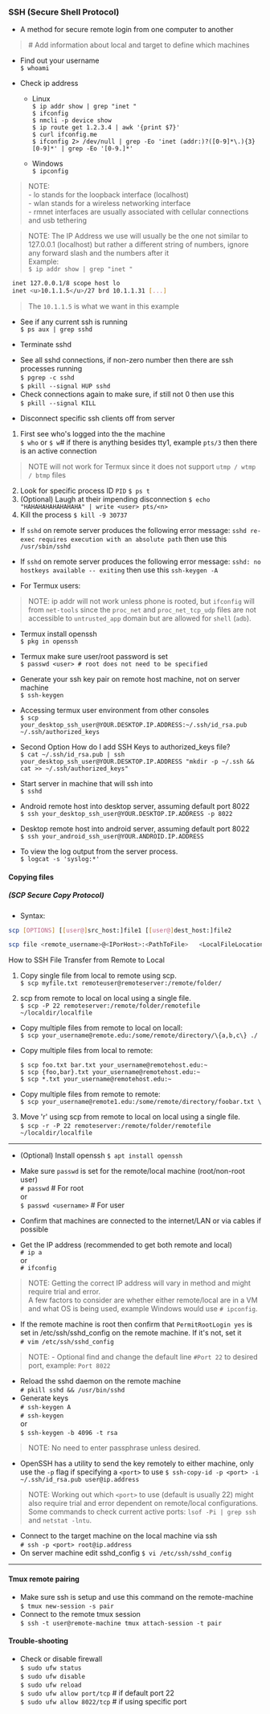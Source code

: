 ### SSH (Secure Shell Protocol)  
- A method for secure remote login from one computer to another
> \# Add information about local and target to define which machines

* Find out your username  
`$ whoami`  

* Check ip address  
  * Linux  
`$ ip addr show | grep "inet "`  
`$ ifconfig`  
`$ nmcli -p device show`  
`$ ip route get 1.2.3.4 | awk '{print $7}'`  
`$ curl ifconfig.me`  
`$ ifconfig 2> /dev/null | grep -Eo 'inet (addr:)?([0-9]*\.){3}[0-9]*' | grep -Eo '[0-9.]*'`


  * Windows  
`$ ipconfig`  
> NOTE:  
    - lo stands for the loopback interface (localhost)  
    - wlan stands for a wireless networking interface  
    - rmnet interfaces are usually associated with cellular connections and usb tethering  

> NOTE: The IP Address we use will usually be the one not similar to 127.0.0.1 (localhost) but rather a different string of numbers, ignore any forward slash and the numbers after it  
> Example:  
> `$ ip addr show | grep "inet "`
```bash
 inet 127.0.0.1/8 scope host lo  
 inet <u>10.1.1.5</u>/27 brd 10.1.1.31 [...]  
```
> The `10.1.1.5` is what we want in this example  

* See if any current ssh is running  
`$ ps aux | grep sshd`  

* Terminate sshd
- See all sshd connections, if non-zero number then there are ssh processes running  
`$ pgrep -c sshd`  
`$ pkill --signal HUP sshd`  
- Check connections again to make sure, if still not 0 then use this  
`$ pkill --signal KILL`  

* Disconnect specific ssh clients off from server  
1. First see who's logged into the the machine  
`$ who` or `$ w`# if there is anything besides tty1, example `pts/3` then there is an active connection 
> NOTE will not work for Termux since it does not support `utmp / wtmp / btmp` files
2. Look for specific process ID `PID`
`$ ps t`  
3. (Optional) Laugh at their impending disconnection
`$ echo "HAHAHAHAHAHAHAHA" | write <user> pts/<n>`
4. Kill the process
`$ kill -9 30737`  



* If `sshd` on remote server produces the following error message: `sshd re-exec requires execution with an absolute path` then use this `/usr/sbin/sshd`  
* If `sshd` on remote server produces the following error message: `sshd: no hostkeys available -- exiting` then use this `ssh-keygen -A`

* For Termux users:
> NOTE: ip addr will not work unless phone is rooted, but `ifconfig` will from `net-tools` since the `proc_net` and `proc_net_tcp_udp` files are not accessible to `untrusted_app` domain but are allowed for `shell` (`adb`).
* Termux install openssh  
`$ pkg in openssh`  

* Termux make sure user/root password is set  
`$ passwd <user> # root does not need to be specified`  

* Generate your ssh key pair on remote host machine, not on server machine  
`$ ssh-keygen`  

* Accessing termux user environment from other consoles  
`$ scp your_desktop_ssh_user@YOUR.DESKTOP.IP.ADDRESS:~/.ssh/id_rsa.pub ~/.ssh/authorized_keys`  

* Second Option How do I add SSH Keys to authorized_keys file?  
`$ cat ~/.ssh/id_rsa.pub | ssh your_desktop_ssh_user@YOUR.DESKTOP.IP.ADDRESS "mkdir -p ~/.ssh && cat >> ~/.ssh/authorized_keys"`  

* Start server in machine that will ssh into  
`$ sshd`  


* Android remote host into desktop server, assuming default port 8022  
`$ ssh your_desktop_ssh_user@YOUR.DESKTOP.IP.ADDRESS -p 8022`  

* Desktop remote host into android server, assuming default port 8022  
`$ ssh your_android_ssh_user@YOUR.ANDROID.IP.ADDRESS`  

* To view the log output from the server process.  
`$ logcat -s 'syslog:*'`  


#### Copying files  
##### (SCP Secure Copy Protocol)  
- Syntax:  
```bash
scp [OPTIONS] [[user@]src_host:]file1 [[user@]dest_host:]file2
```
```bash
scp file <remote_username>@<IPorHost>:<PathToFile>   <LocalFileLocation>
```

How to SSH File Transfer from Remote to Local
1. Copy single file from local to remote using scp.  
`$ scp myfile.txt remoteuser@remoteserver:/remote/folder/`  

2. scp from remote to local on local using a single file.  
`$ scp -P 22 remoteserver:/remote/folder/remotefile ~/localdir/localfile`  

* Copy multiple files from remote to local on locall:  
`$ scp your_username@remote.edu:/some/remote/directory/\{a,b,c\} ./`  

* Copy multiple files from local to remote:  

  `$ scp foo.txt bar.txt your_username@remotehost.edu:~`  
  `$ scp {foo,bar}.txt your_username@remotehost.edu:~`  
  `$ scp *.txt your_username@remotehost.edu:~`  

* Copy multiple files from remote to remote:  
  `$ scp your_username@remote1.edu:/some/remote/directory/foobar.txt \`

3. Move 'r' using scp from remote to local on local using a single file.  
`$ scp -r -P 22 remoteserver:/remote/folder/remotefile ~/localdir/localfile`  

- - -

- (Optional) Install openssh
`$ apt install openssh`

- Make sure `passwd` is set for the remote/local machine (root/non-root user)  
`# passwd` # For root  
or  
`$ passwd <username>` # For user  

- Confirm that machines are connected to the internet/LAN or via cables if possible
- Get the IP address (recommended to get both remote and local)  
`# ip a`  
or  
`# ifconfig`  
> NOTE: Getting the correct IP address will vary in method and might require trial and error.  
A few factors to consider are whether either remote/local are in a VM and what OS is being used, example Windows would use `# ipconfig`.  
- If the remote machine is root then confirm that `PermitRootLogin yes` is set in /etc/ssh/sshd_config on the remote machine. If it's not, set it  
`# vim /etc/ssh/sshd_config`  
> NOTE: - Optional find and change the default line `#Port 22` to desired port, example: `Port 8022`  
- Reload the sshd daemon on the remote machine  
`# pkill sshd && /usr/bin/sshd`  
- Generate keys  
`# ssh-keygen A`  
`# ssh-keygen`  
 or  
 `$ ssh-keygen -b 4096 -t rsa`  
> NOTE: No need to enter passphrase unless desired.  
- OpenSSH has a utility to send the key remotely to either machine, only use the `-p` flag if specifying a `<port>` to use 
`$ ssh-copy-id -p <port> -i ~/.ssh/id_rsa.pub user@ip.address`  
> NOTE: Working out which `<port>` to use (default is usually 22) might also require trial and error dependent on remote/local configurations. Some commands to check current active ports: `lsof -Pi | grep ssh` and `netstat -lntu`.
- Connect to the target machine on the local machine via ssh  
`# ssh -p <port> root@ip.address`  
- On server machine edit sshd_config
`$ vi /etc/ssh/sshd_config`


- - -
#### Tmux remote pairing
* Make sure ssh is setup and use this command on the remote-machine  
`$ tmux new-session -s pair`  
* Connect to the remote tmux session  
`$ ssh -t user@remote-machine tmux attach-session -t pair`  


#### Trouble-shooting
- Check or disable firewall  
`$ sudo ufw status`  
`$ sudo ufw disable`  
`$ sudo ufw reload`  
`$ sudo ufw allow port/tcp` # if default port 22  
`$ sudo ufw allow 8022/tcp` # if using specific port  

